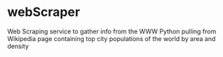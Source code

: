 # webScraper
Web Scraping service to gather info from the WWW
Python
pulling from Wikipedia page containing top city populations of the world by area and density
